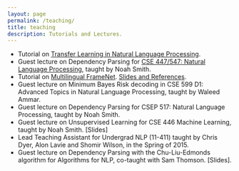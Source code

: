 ```yaml
---
layout: page
permalink: /teaching/
title: teaching
description: Tutorials and Lectures.
---
```


- Tutorial on [Transfer Learning in Natural Language Processing](https://docs.google.com/presentation/d/1fIhGikFPnb7G5kr58OvYC3GN4io7MznnM0aAgadvJfc).
- Guest lecture on Dependency Parsing for [CSE 447/547: Natural Language Processing](https://courses.cs.washington.edu/courses/cse447/19wi/), taught by Noah Smith.
- Tutorial on [Multilingual FrameNet](https://framenet.icsi.berkeley.edu/fndrupal/node/5552/). [Slides and References](https://github.com/swabhs/coling18tutorial).
- Guest lecture on Minimum Bayes Risk decoding in CSE 599 D1: Advanced Topics in Natural Language Processing, taught by Waleed Ammar.
- Guest lecture on Dependency Parsing for CSEP 517: Natural Language Processing, taught by Noah Smith.
- Guest lecture on Unsupervised Learning for CSE 446 Machine Learning, taught by Noah Smith. [Slides]
- Lead Teaching Assistant for Undergrad NLP (11-411) taught by Chris Dyer, Alon Lavie and Shomir Wilson, in the Spring of 2015.
- Guest lecture on Dependency Parsing with the Chu-Liu-Edmonds algorithm for Algorithms for NLP, co-taught with Sam Thomson. [Slides].
